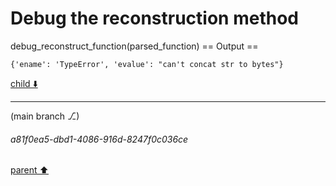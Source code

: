 # Debug the reconstruction method
debug_reconstruct_function(parsed_function)
== Output ==
```
{'ename': 'TypeError', 'evalue': "can't concat str to bytes"}
```



[child ⬇️](#a81f0ea5-dbd1-4086-916d-8247f0c036ce)

---

(main branch ⎇)
###### a81f0ea5-dbd1-4086-916d-8247f0c036ce
[parent ⬆️](#0eccbe13-f202-42f8-a3df-f0598849b1ce)
